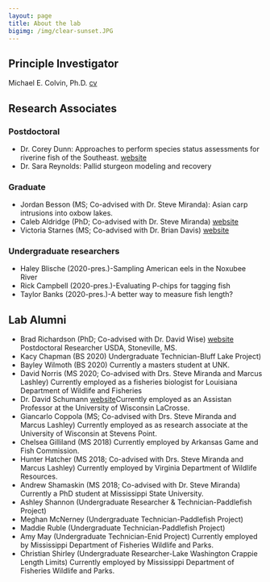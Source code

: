 ```yaml
---
layout: page
title: About the lab
bigimg: /img/clear-sunset.JPG
---
```



## Principle Investigator

Michael E. Colvin, Ph.D. [cv](/cv)


## Research Associates

### Postdoctoral 

* Dr. Corey Dunn: Approaches to perform species status assessments for 
riverine fish of the Southeast. [website](https://dunnfishresearch.weebly.com/)
* Dr. Sara Reynolds: Pallid sturgeon modeling and recovery

### Graduate 

* Jordan Besson (MS; Co-advised with Dr. Steve Miranda): Asian carp intrusions into oxbow lakes.
* Caleb Aldridge (PhD; Co-advised with Dr. Steve Miranda) [website](https://aldridgecaleb.github.io/)
* Victoria Starnes (MS; Co-advised with Dr. Brian Davis) [website](https://victoriastarnes.github.io/)



### Undergraduate researchers

* Haley Blische (2020-pres.)-Sampling American eels in the Noxubee River
* Rick Campbell (2020-pres.)-Evaluating P-chips for tagging fish
* Taylor Banks (2020-pres.)-A better way to measure fish length?



## Lab Alumni

* Brad Richardson (PhD; Co-advised with Dr. David Wise) [website](http://www.bradley-richardson.com/) Postdoctoral Researcher USDA, Stoneville, MS.
* Kacy Chapman (BS 2020) Undergraduate Technician-Bluff Lake Project)
* Bayley Wilmoth (BS 2020) Currently a masters student at UNK. 
* David Norris (MS 2020; Co-advised with Drs. Steve Miranda and Marcus Lashley) Currently
employed as a fisheries biologist for Louisiana Department of Wildlife and Fisheries 
* Dr. David Schumann [website](https://daschumann.github.io/)Currently employed as
an Assistan Professor at the University of Wisconsin LaCrosse.
* Giancarlo Coppola (MS; Co-advised with Drs. Steve Miranda and Marcus Lashley) Currently employed as
as research associate at the University of Wisconsin at Stevens Point.
* Chelsea Gilliland (MS 2018) Currently employed by Arkansas Game and Fish Commission.
* Hunter Hatcher (MS 2018; Co-advised with Drs. Steve Miranda and Marcus Lashley) Currently employed by Virginia Department of Wildlife Resources.
* Andrew Shamaskin (MS 2018; Co-advised with Dr. Steve Miranda) Currently a PhD student at Mississippi State University.
* Ashley Shannon (Undergraduate Researcher & Technician-Paddlefish Project)
* Meghan McNerney (Undergraduate Technician-Paddlefish Project)
* Maddie Ruble (Undergraduate Technician-Paddlefish Project)
* Amy May (Undergraduate Technician-Enid Project) Currently employed by Mississippi Department of Fisheries Wildlife and Parks.
* Christian Shirley (Undergraduate Researcher-Lake Washington Crappie Length Limits) Currently employed by Mississippi Department of Fisheries Wildlife and Parks.


